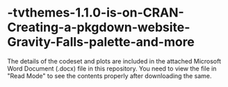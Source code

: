 # -tvthemes-1.1.0-is-on-CRAN-Creating-a-pkgdown-website-Gravity-Falls-palette-and-more

The details of the codeset and plots are included in the attached Microsoft Word Document (.docx) file in this repository. 
You need to view the file in "Read Mode" to see the contents properly after downloading the same.
